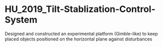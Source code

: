 # HU_2019_Tilt-Stablization-Control-System
Designed and constructed an experimental platform (Gimble-like) to keep placed objects positioned on the horizontal plane against disturbances

